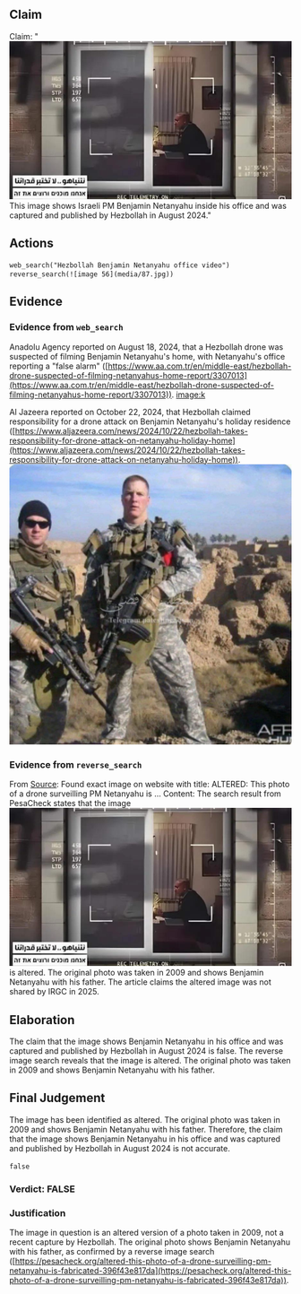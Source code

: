 ## Claim
Claim: "![image 56](media/87.jpg) This image shows Israeli PM Benjamin Netanyahu inside his office and was captured and published by Hezbollah in August 2024."

## Actions
```
web_search("Hezbollah Benjamin Netanyahu office video")
reverse_search(![image 56](media/87.jpg))
```

## Evidence
### Evidence from `web_search`
Anadolu Agency reported on August 18, 2024, that a Hezbollah drone was suspected of filming Benjamin Netanyahu's home, with Netanyahu's office reporting a "false alarm" ([https://www.aa.com.tr/en/middle-east/hezbollah-drone-suspected-of-filming-netanyahus-home-report/3307013](https://www.aa.com.tr/en/middle-east/hezbollah-drone-suspected-of-filming-netanyahus-home-report/3307013)). <image:k>

Al Jazeera reported on October 22, 2024, that Hezbollah claimed responsibility for a drone attack on Benjamin Netanyahu's holiday residence ([https://www.aljazeera.com/news/2024/10/22/hezbollah-takes-responsibility-for-drone-attack-on-netanyahu-holiday-home](https://www.aljazeera.com/news/2024/10/22/hezbollah-takes-responsibility-for-drone-attack-on-netanyahu-holiday-home)). ![image 1](media/0.jpg)


### Evidence from `reverse_search`
From [Source](https://pesacheck.org/altered-this-photo-of-a-drone-surveilling-pm-netanyahu-is-fabricated-396f43e817da): Found exact image on website with title: ALTERED: This photo of a drone surveilling PM Netanyahu is ...
Content: The search result from PesaCheck states that the image ![image 56](media/87.jpg) is altered. The original photo was taken in 2009 and shows Benjamin Netanyahu with his father. The article claims the altered image was not shared by IRGC in 2025.


## Elaboration
The claim that the image shows Benjamin Netanyahu in his office and was captured and published by Hezbollah in August 2024 is false. The reverse image search reveals that the image is altered. The original photo was taken in 2009 and shows Benjamin Netanyahu with his father.


## Final Judgement
The image has been identified as altered. The original photo was taken in 2009 and shows Benjamin Netanyahu with his father. Therefore, the claim that the image shows Benjamin Netanyahu in his office and was captured and published by Hezbollah in August 2024 is not accurate.

`false`


### Verdict: FALSE

### Justification
The image in question is an altered version of a photo taken in 2009, not a recent capture by Hezbollah. The original photo shows Benjamin Netanyahu with his father, as confirmed by a reverse image search ([https://pesacheck.org/altered-this-photo-of-a-drone-surveilling-pm-netanyahu-is-fabricated-396f43e817da](https://pesacheck.org/altered-this-photo-of-a-drone-surveilling-pm-netanyahu-is-fabricated-396f43e817da)).
